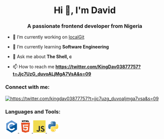 <h1 align="center">Hi 👋, I'm David</h1>
<h3 align="center">A passionate frontend developer from Nigeria</h3>

- 🔭 I’m currently working on [localGit](https://github.com/Daverazon/localGit.git)

- 🌱 I’m currently learning **Software Engineering**

- 💬 Ask me about **The Shell, c**

- 📫 How to reach me **https://twitter.com/KingDav03877757?t=Jjc7UzG_duvoALjMgA7VsA&s=09**

<h3 align="left">Connect with me:</h3>
<p align="left">
<a href="https://twitter.com/https://twitter.com/kingdav03877757?t=jjc7uzg_duvoaljmga7vsa&s=09" target="blank"><img align="center" src="https://raw.githubusercontent.com/rahuldkjain/github-profile-readme-generator/master/src/images/icons/Social/twitter.svg" alt="https://twitter.com/kingdav03877757?t=jjc7uzg_duvoaljmga7vsa&s=09" height="30" width="40" /></a>
</p>

<h3 align="left">Languages and Tools:</h3>
<p align="left"> <a href="https://www.cprogramming.com/" target="_blank" rel="noreferrer"> <img src="https://raw.githubusercontent.com/devicons/devicon/master/icons/c/c-original.svg" alt="c" width="40" height="40"/> </a> <a href="https://www.w3.org/html/" target="_blank" rel="noreferrer"> <img src="https://raw.githubusercontent.com/devicons/devicon/master/icons/html5/html5-original-wordmark.svg" alt="html5" width="40" height="40"/> </a> <a href="https://developer.mozilla.org/en-US/docs/Web/JavaScript" target="_blank" rel="noreferrer"> <img src="https://raw.githubusercontent.com/devicons/devicon/master/icons/javascript/javascript-original.svg" alt="javascript" width="40" height="40"/> </a> <a href="https://www.python.org" target="_blank" rel="noreferrer"> <img src="https://raw.githubusercontent.com/devicons/devicon/master/icons/python/python-original.svg" alt="python" width="40" height="40"/> </a> </p>

